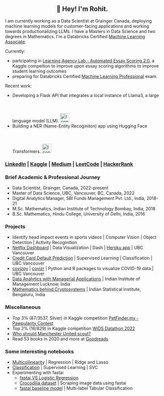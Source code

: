 <h2 align="center">👋 Hey! I'm Rohit.</h2>

I am currently working as a Data Scientist at Grainger Canada, deploying machine learning models for customer-facing applications and working towards productionalizing LLMs. I have a Masters in Data Science and two degrees in Mathematics. I'm a Databricks Certified [Machine Learning Associate](https://credentials.databricks.com/b7ef2454-119b-48ff-b35a-b57de5b2b5b8#gs.3a2nl3).

Currently:
- partcipating in [Learning Agency Lab - Automated Essay Scoring 2.0](https://www.kaggle.com/competitions/learning-agency-lab-automated-essay-scoring-2), a Kaggle compeition to improve upon essay scoring algorithms to improve student learning outcomes
- preparing for Databricks Certified [Machine Learning Professional](https://www.databricks.com/learn/certification/machine-learning-professional) exam.

Recent work:
- Developing a Flask API that integrates a local instance of Llama3, a large language model (LLM). <a href="https://github.com/rrrohit1/QnA-api">
    <img src="https://github.githubassets.com/assets/GitHub-Mark-ea2971cee799.png" alt="Icon" width="30" height="30" style="margin-top: 50px;"> </a>
- Building a NER (Name-Entity Recoginiton) app using Hugging Face Transformers. <a href="https://github.com/rrrohit1/ner-starter">
    <img src="https://github.githubassets.com/assets/GitHub-Mark-ea2971cee799.png" alt="Icon" width="30" height="30" style="margin-top: 50px;"> </a>

### [LinkedIn](https://www.linkedin.com/in/rrrohit/) | [Kaggle](https://www.kaggle.com/rrrohit) | [Medium](https://medium.com/@rrrohit) | [LeetCode](https://leetcode.com/rrrohit/) | [HackerRank](https://www.hackerrank.com/rrrohit)

### Brief Academic & Professional Journey
- Data Scientist, Grainger, Canada, 2022-present
- Master of Data Science, UBC, Vancouver, BC, Canada, 2022
- Digital Analytics Manager, SBI Funds Management Pvt. Ltd., India, 2018-21
- M.Sc. Mathematics, Indian Institute of Technology Bombay, India, 2018
- B.Sc. Mathematics, Hindu College, University of Delhi, India, 2016

### Projects
- Identify head impact events in sports videos | Computer Vision | Object Detection | Activity Recoginition
- [Netflix Dashboard](https://github.com/rrrohit1/netflixpy_dashboard) | Data Visualization | Dash | [Heroku app](https://dsci-532-netflixpy.herokuapp.com/) | UBC Vancouver
- [Credit Card Default Prediction](https://github.com/rrrohit1/Credit-Card-Default-Prediction) | Supervised Learning | Classification | UBC Vancouver
- [covizpy](https://github.com/rrrohit1/covizpy) | [covizr](https://github.com/rrrohit1/covizr) | Python and R packages to visualize COVID-19 data | UBC Vancouver
- [Data Analytics with Managerial Applications](https://github.com/rrrohit1/analytics-internship-iiml) | Indian Institute of Management Lucknow, India
- [Mathematics behind Cryptosystems](https://github.com/rrrohit1/cryptography-isib) | Indian Statistical Institute, Bengaluru, India

### Miscellaneous

- Top 3% (87/3537, Silver) in Kaggle competition [PetFinder.my - Pawpularity Contest](https://www.kaggle.com/rrrohit/competitions?tab=completed)
- Top 2% (16/829) in Kaggle competition [WiDS Datathon 2022](https://www.kaggle.com/c/widsdatathon2022/leaderboard)
- [Who should Manchester United scout?](https://medium.com/@rrrohit/who-should-manchester-united-scout-f59346a910f5?source=friends_link&sk=096ba82dca16702169b0af6876c97474)
- Read 53 books in 2020 and more at [Goodreads](https://www.goodreads.com/user/show/24741273-rohit-rawat)

### Some interesting notebooks

- [Multicollinearity](https://www.kaggle.com/rrrohit/regression-ridge-or-lasso-multicollinearity) | Regression | Ridge and Lasso
- [Classification](https://www.kaggle.com/rrrohit/classification-using-svc) | Supervised Learning | SVC 
- Experimenting with fastai
    * [fastai VS Logistic Regression](https://www.kaggle.com/rrrohit/fastai-vs-logistic-regression)
    * [Crocodilia dataset](https://github.com/rrrohit1/crocodilia-dataset) | Scraping image data using fastai
    * [fastai baseline model](https://www.kaggle.com/rrrohit/fastai-starter-baseline) | Multi-label Tabular Classification
